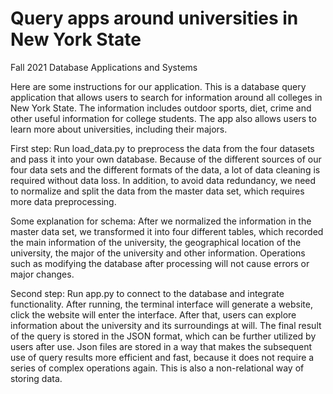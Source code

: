 # Query apps around universities in New York State
Fall 2021 Database Applications and Systems

Here are some instructions for our application. This is a database query application that allows users to search for information around all colleges in New York State. The information includes outdoor sports, diet, crime and other useful information for college students. The app also allows users to learn more about universities, including their majors.


First step: Run load_data.py to preprocess the data from the four datasets and pass it into your own database. Because of the different sources of our four data sets and the different formats of the data, a lot of data cleaning is required without data loss. In addition, to avoid data redundancy, we need to normalize and split the data from the master data set, which requires more data preprocessing.

Some explanation for schema: After we normalized the information in the master data set, we transformed it into four different tables, which recorded the main information of the university, the geographical location of the university, the major of the university and other information. Operations such as modifying the database after processing will not cause errors or major changes.

Second step: Run app.py to connect to the database and integrate functionality. After running, the terminal interface will generate a website, click the website will enter the interface. After that, users can explore information about the university and its surroundings at will. The final result of the query is stored in the JSON format, which can be further utilized by users after use. Json files are stored in a way that makes the subsequent use of query results more efficient and fast, because it does not require a series of complex operations again. This is also a non-relational way of storing data.

